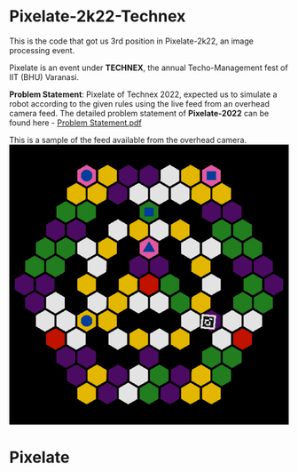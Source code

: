 
# Pixelate-2k22-Technex

This is the code that got us 3rd position in Pixelate-2k22, an image processing event.

Pixelate is an event under **TECHNEX**, the annual Techo-Management fest of IIT (BHU) Varanasi.


**Problem Statement**: Pixelate of Technex 2022, expected us to simulate a robot according to the given rules using the live feed from an overhead camera feed. The detailed problem statement of **Pixelate-2022** can be found here - [Problem Statement.pdf](https://github.com/AnantJain05/Pixelate-22/blob/main/Pixelate_PS.pdf)

This is a sample of the feed available from the overhead camera.
![Sample](https://github.com/AnantJain05/Pixelate-22/blob/main/sample_arena_img.png)
                  
                                                           
                                                        
# Pixelate
